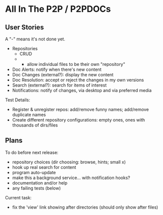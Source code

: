 All In The P2P / P2PDOCs
==============

User Stories
------------

A "-" means it's not done yet.

 * Repositories
    * CRUD
    * - allow individual files to be their own "repository" 
 * Doc Alerts: notify when there's new content
 * Doc Changes (external?): display the new content
 * Doc Resolution: accept or reject the changes in my own versions
 * Search (external?): search for items of interest
 * Notifications: notify of changes, via desktop and via preferred media

Test Details:

 * Register & unregister repos: add/remove funny names; add/remove duplicate names
 * Create different repository configurations: empty ones, ones with thousands of dirs/files


Plans
-----

To do before next release:

 * repository choices (dir choosing: browse, hints; small x)
 * hook up real search for content
 * program auto-update
 * make this a background service... with notification hooks?
 * documentation and/or help
 * any failing tests (below)

Current task:

 * fix the 'view' link showing after directories (should only show after files)

